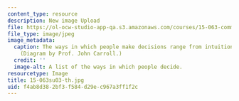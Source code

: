 ```yaml
---
content_type: resource
description: New image Upload
file: https://ol-ocw-studio-app-qa.s3.amazonaws.com/courses/15-063-communicating-with-data-summer-2003/f4ab8d382bf3f584d29ec967a3ff1f2c_15-063su03-th.jpg
file_type: image/jpeg
image_metadata:
  caption: The ways in which people make decisions range from intuition to analysis.
    (Diagram by Prof. John Carroll.)
  credit: ''
  image-alt: A list of the ways in which people decide.
resourcetype: Image
title: 15-063su03-th.jpg
uid: f4ab8d38-2bf3-f584-d29e-c967a3ff1f2c
---
```

